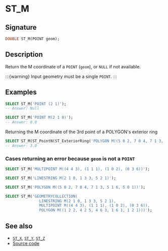 # ST_M

## Signature

```sql
DOUBLE ST_M(POINT geom);
```

## Description

Return the M coordinate of a `POINT` (`geom`), or `NULL` if not available. 

:::{warning}
Input geometry must be a single `POINT`.
:::

## Examples

```sql
SELECT ST_M('POINT (2 1)');
-- Answer: Null
```

```sql
SELECT ST_M('POINT M(2 1 0)');
-- Answer: 0.0
```

Returning the M coordinate of the 3rd point of a POLYGON's exterior ring
```sql
SELECT ST_M(ST_PointN(ST_ExteriorRing('POLYGON M((5 0 2, 7 0 4, 7 1 3, 5 1 6, 5 0 1))'), 3));
-- Answer: 3.0
```

### Cases returning an error because `geom` is not a `POINT`

```sql
SELECT ST_M('MULTIPOINT M((4 4 3), (1 1 1), (1 0 2), (0 3 6))');
```

```sql
SELECT ST_M('LINESTRING M(2 1 0, 1 3 3, 5 2 1)');
```

```sql
SELECT ST_M('POLYGON M((5 0 2, 7 0 4, 7 1 3, 5 1 6, 5 0 1))');
```

```sql
SELECT ST_M('GEOMETRYCOLLECTION(
               LINESTRING M(2 1 0, 1 3 3, 5 2 1),
               MULTIPOINT M((4 4 3), (1 1 1), (1 0 2), (0 3 6)),
               POLYGON M((1 2 2, 4 2 5, 4 6 3, 1 6 1, 1 2 1)))');
```

## See also

* [`ST_X`](../ST_X), [`ST_Y`](../ST_Y), [`ST_Z`](../ST_Z)
* <a href="https://github.com/orbisgis/h2gis/blob/master/h2gis-functions/src/main/java/org/h2gis/functions/spatial/properties/ST_M.java" target="_blank">Source code</a>
